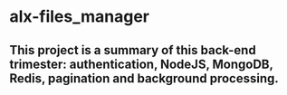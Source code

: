 # alx-files_manager

## This project is a summary of this back-end trimester: authentication, NodeJS, MongoDB, Redis, pagination and background processing.
